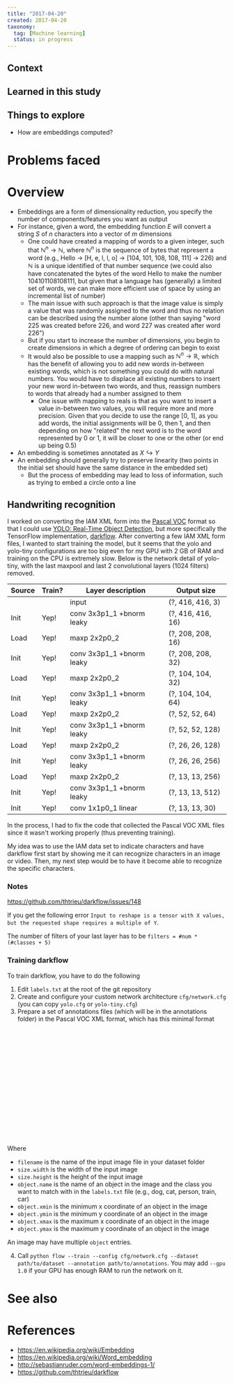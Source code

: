 ```yaml
---
title: "2017-04-20"
created: 2017-04-20
taxonomy:
  tag: [Machine learning]
  status: in progress
---
```


## Context

## Learned in this study

## Things to explore

* How are embeddings computed?

# Problems faced

# Overview

* Embeddings are a form of dimensionality reduction, you specify the number of components/features you want as output
* For instance, given a word, the embedding function $E$ will convert a string $S$ of $n$ characters into a vector of $m$ dimensions
  * One could have created a mapping of words to a given integer, such that $\mathbb{N}^n \rightarrow \mathbb{N}$, where $\mathbb{N}^n$ is the sequence of bytes that represent a word (e.g.,  Hello $\rightarrow$ [H, e, l, l, o] $\rightarrow$ [104, 101, 108, 108, 111] $\rightarrow$ 226) and $\mathbb{N}$ is a unique identified of that number sequence (we could also have concatenated the bytes of the word Hello to make the number 104101108108111, but given that a language has (generally) a limited set of words, we can make more efficient use of space by using an incremental list of number)
  * The main issue with such approach is that the image value is simply a value that was randomly assigned to the word and thus no relation can be described using the number alone (other than saying "word 225 was created before 226, and word 227 was created after word 226")
  * But if you start to increase the number of dimensions, you begin to create dimensions in which a degree of ordering can begin to exist
  * It would also be possible to use a mapping such as $\mathbb{N}^n \rightarrow \mathbb{R}$, which has the benefit of allowing you to add new words in-between existing words, which is not something you could do with natural numbers. You would have to displace all existing numbers to insert your new word in-between two words, and thus, reassign numbers to words that already had a number assigned to them
    * One issue with mapping to reals is that as you want to insert a value in-between two values, you will require more and more precision. Given that you decide to use the range [0, 1], as you add words, the initial assignments will be 0, then 1, and then depending on how "related" the next word is to the word represented by 0 or 1, it will be closer to one or the other (or end up being 0.5)
* An embedding is sometimes annotated as $X \hookrightarrow Y$
* An embedding should generally try to preserve linearity (two points in the initial set should have the same distance in the embedded set)
  * But the process of embedding may lead to loss of information, such as trying to embed a circle onto a line

## Handwriting recognition

I worked on converting the IAM XML form into the [Pascal VOC](http://host.robots.ox.ac.uk/pascal/VOC/) format so that I could use [YOLO: Real-Time Object Detection](https://pjreddie.com/darknet/yolo/), but more specifically the TensorFlow implementation, [darkflow](https://github.com/thtrieu/darkflow). After converting a few IAM XML form files, I wanted to start training the model, but it seems that the yolo and yolo-tiny configurations are too big even for my GPU with 2 GB of RAM and training on the CPU is extremely slow. Below is the network detail of yolo-tiny, with the last maxpool and last 2 convolutional layers (1024 filters) removed.

| Source | Train? | Layer description           | Output size       |
| ------ | ------ | --------------------------- | ----------------- |
|        |        | input                       | (?, 416, 416, 3)  |
| Init   | Yep!   | conv 3x3p1_1  +bnorm  leaky | (?, 416, 416, 16) |
| Load   | Yep!   | maxp 2x2p0_2                | (?, 208, 208, 16) |
| Init   | Yep!   | conv 3x3p1_1  +bnorm  leaky | (?, 208, 208, 32) |
| Load   | Yep!   | maxp 2x2p0_2                | (?, 104, 104, 32) |
| Init   | Yep!   | conv 3x3p1_1  +bnorm  leaky | (?, 104, 104, 64) |
| Load   | Yep!   | maxp 2x2p0_2                | (?, 52, 52, 64)   |
| Init   | Yep!   | conv 3x3p1_1  +bnorm  leaky | (?, 52, 52, 128)  |
| Load   | Yep!   | maxp 2x2p0_2                | (?, 26, 26, 128)  |
| Init   | Yep!   | conv 3x3p1_1  +bnorm  leaky | (?, 26, 26, 256)  |
| Load   | Yep!   | maxp 2x2p0_2                | (?, 13, 13, 256)  |
| Init   | Yep!   | conv 3x3p1_1  +bnorm  leaky | (?, 13, 13, 512)  |
| Init   | Yep!   | conv 1x1p0_1    linear      | (?, 13, 13, 30)   |

In the process, I had to fix the code that collected the Pascal VOC XML files since it wasn't working properly (thus preventing training).

My idea was to use the IAM data set to indicate characters and have darkflow first start by showing me it can recognize characters in an image or video. Then, my next step would be to have it become able to recognize the specific characters.

### Notes

https://github.com/thtrieu/darkflow/issues/148

If you get the following error `Input to reshape is a tensor with X values, but the requested shape requires a multiple of Y`.

The number of filters of your last layer has to be `filters = #num * (#classes + 5)`

### Training darkflow

To train darkflow, you have to do the following

1. Edit `labels.txt` at the root of the git repository
2. Create and configure your custom network architecture `cfg/network.cfg` (you can copy `yolo.cfg` or `yolo-tiny.cfg`)
3. Prepare a set of annotations files (which will be in the annotations folder) in the Pascal VOC XML format, which has this minimal format

<pre><code class="language-xml line-numbers">
<?xml version="1.0" ?>
<annotation>
    <filename></filename>
    <size>
        <width></width>
        <height></height>
    </size>
    <object>
        <name></name>
        <bndbox>
            <xmin></xmin>
            <ymin></ymin>
            <xmax></xmax>
            <ymax></ymax>
        </bndbox>
    </object>
</annotation>
</code></pre>

Where

* `filename` is the name of the input image file in your dataset folder
* `size.width` is the width of the input image
* `size.height` is the height of the input image
* `object.name` is the name of an object in the image and the class you want to match with in the `labels.txt` file (e.g., dog, cat, person, train, car)
* `object.xmin` is the minimum x coordinate of an object in the image
* `object.ymin` is the minimum y coordinate of an object in the image
* `object.xmax` is the maximum x coordinate of an object in the image
* `object.ymax` is the maximum y coordinate of an object in the image

An image may have multiple `object` entries.

4. Call `python flow --train --config cfg/network.cfg --dataset path/to/dataset --annotation path/to/annotations`. You may add `--gpu 1.0` if your GPU has enough RAM to run the network on it.

# See also

# References
* https://en.wikipedia.org/wiki/Embedding
* https://en.wikipedia.org/wiki/Word_embedding
* http://sebastianruder.com/word-embeddings-1/
* https://github.com/thtrieu/darkflow

